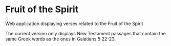 Fruit of the Spirit
=================

Web application displaying verses related to the Fruit of the Spirit

The current version only displays New Testament passages that contain the same Greek words as the ones in Galatians 5:22-23.
